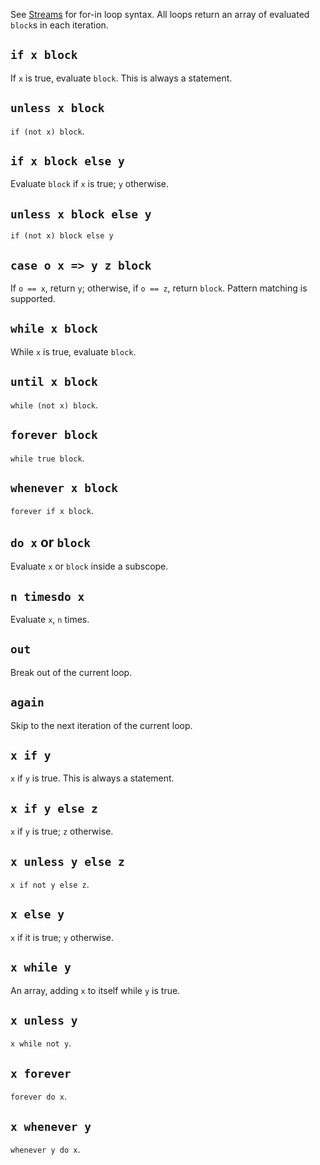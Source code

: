 See [Streams](#streams) for for-in loop syntax. All loops return an array of evaluated `block`s in each iteration.

## `if x block`
If `x` is true, evaluate `block`. This is always a statement.

## `unless x block`
`if (not x) block`.

## `if x block else y`
Evaluate `block` if `x` is true; `y` otherwise.

## `unless x block else y`
`if (not x) block else y`

## `case o x => y z block`
If `o == x`, return `y`; otherwise, if `o == z`, return `block`. Pattern matching is supported.

## `while x block`
While `x` is true, evaluate `block`.

## `until x block`
`while (not x) block`.

## `forever block`
`while true block`.

## `whenever x block`
`forever if x block`.

## `do x` or `block`
Evaluate `x` or `block` inside a subscope.

## `n timesdo x`
Evaluate `x`, `n` times.

## `out`
Break out of the current loop.

## `again`
Skip to the next iteration of the current loop.

## `x if y`
`x` if `y` is true. This is always a statement.

## `x if y else z`
`x` if `y` is true; `z` otherwise.

## `x unless y else z`
`x if not y else z`.

## `x else y`
`x` if it is true; `y` otherwise.

## `x while y`
An array, adding `x` to itself while `y` is true.

## `x unless y`
`x while not y`.

## `x forever`
`forever do x`.

## `x whenever y`
`whenever y do x`.